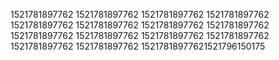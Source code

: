 1521781897762
1521781897762
1521781897762
1521781897762
1521781897762
1521781897762
1521781897762
1521781897762
1521781897762
1521781897762
1521781897762
1521781897762
1521781897762
1521781897762
15217818977621521796150175